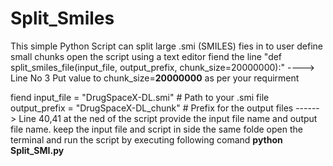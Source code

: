 # Split_Smiles
This simple Python Script can split large .smi (SMILES) fies in to user define small chunks
open the script using a text editor
fiend the line "def split_smiles_file(input_file, output_prefix, chunk_size=20000000):" ----> Line No 3
Put value to chunk_size=**20000000** as per your requirment

fiend input_file = "DrugSpaceX-DL.smi"  # Path to your .smi file
output_prefix = "DrugSpaceX-DL_chunk"  # Prefix for the output files ------> Line 40,41 at the ned of the script
provide the input file name and output file name.
keep the input file and script in side the same folde
open the terminal and run the script by executing following comand **python Split_SMI.py**
